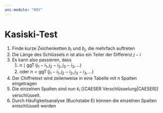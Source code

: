 ```yaml
---
uni-module: "KRY"
---
```


# Kasiski-Test

1. Finde kurze Zeichenketten $b_{i}$ und $b_{j}$, die mehrfach auftreten
2. Die Länge des Schlüssels $n$ ist also ein Teiler der Differenz $j-i$
3. Es kann also passieren, dass
   1. $n \mid \operatorname{ggT}\left(j_1-i_1, j_2-i_2, j_3-i_3, \ldots\right)$
   2. oder $n=\operatorname{ggT}\left(j_1-i_1, j_2-i_2, j_3-i_3, \ldots\right)$
4. Der Chiffretext wird zeilenweise in eine Tabelle mit $n$ Spalten eingetragen
5. Die einzelnen Spalten sind nun $k_{i}$ [[CAESER Verschlüsselung|CAESER]] verschlüsselt.
6. Durch Häufigkeitsanalyse (Buchstabe E) können die einzelnen Spalten entschlüsselt werden
